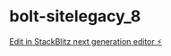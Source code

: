 # bolt-sitelegacy_8

[Edit in StackBlitz next generation editor ⚡️](https://stackblitz.com/~/github.com/andriasleburu/bolt-sitelegacy_8)